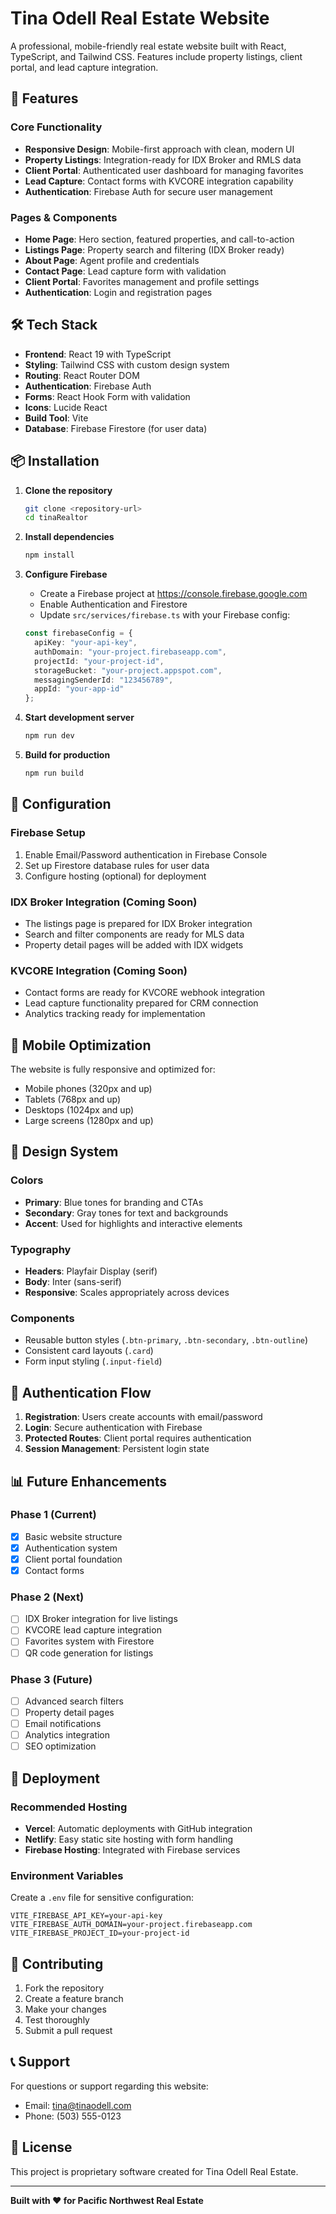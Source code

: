 # Tina Odell Real Estate Website

A professional, mobile-friendly real estate website built with React, TypeScript, and Tailwind CSS. Features include property listings, client portal, and lead capture integration.

## 🚀 Features

### Core Functionality
- **Responsive Design**: Mobile-first approach with clean, modern UI
- **Property Listings**: Integration-ready for IDX Broker and RMLS data
- **Client Portal**: Authenticated user dashboard for managing favorites
- **Lead Capture**: Contact forms with KVCORE integration capability
- **Authentication**: Firebase Auth for secure user management

### Pages & Components
- **Home Page**: Hero section, featured properties, and call-to-action
- **Listings Page**: Property search and filtering (IDX Broker ready)
- **About Page**: Agent profile and credentials
- **Contact Page**: Lead capture form with validation
- **Client Portal**: Favorites management and profile settings
- **Authentication**: Login and registration pages

## 🛠️ Tech Stack

- **Frontend**: React 19 with TypeScript
- **Styling**: Tailwind CSS with custom design system
- **Routing**: React Router DOM
- **Authentication**: Firebase Auth
- **Forms**: React Hook Form with validation
- **Icons**: Lucide React
- **Build Tool**: Vite
- **Database**: Firebase Firestore (for user data)

## 📦 Installation

1. **Clone the repository**
   ```bash
   git clone <repository-url>
   cd tinaRealtor
   ```

2. **Install dependencies**
   ```bash
   npm install
   ```

3. **Configure Firebase**
   - Create a Firebase project at https://console.firebase.google.com
   - Enable Authentication and Firestore
   - Update `src/services/firebase.ts` with your Firebase config:
   ```typescript
   const firebaseConfig = {
     apiKey: "your-api-key",
     authDomain: "your-project.firebaseapp.com",
     projectId: "your-project-id",
     storageBucket: "your-project.appspot.com",
     messagingSenderId: "123456789",
     appId: "your-app-id"
   };
   ```

4. **Start development server**
   ```bash
   npm run dev
   ```

5. **Build for production**
   ```bash
   npm run build
   ```

## 🔧 Configuration

### Firebase Setup
1. Enable Email/Password authentication in Firebase Console
2. Set up Firestore database rules for user data
3. Configure hosting (optional) for deployment

### IDX Broker Integration (Coming Soon)
- The listings page is prepared for IDX Broker integration
- Search and filter components are ready for MLS data
- Property detail pages will be added with IDX widgets

### KVCORE Integration (Coming Soon)
- Contact forms are ready for KVCORE webhook integration
- Lead capture functionality prepared for CRM connection
- Analytics tracking ready for implementation

## 📱 Mobile Optimization

The website is fully responsive and optimized for:
- Mobile phones (320px and up)
- Tablets (768px and up)
- Desktops (1024px and up)
- Large screens (1280px and up)

## 🎨 Design System

### Colors
- **Primary**: Blue tones for branding and CTAs
- **Secondary**: Gray tones for text and backgrounds
- **Accent**: Used for highlights and interactive elements

### Typography
- **Headers**: Playfair Display (serif)
- **Body**: Inter (sans-serif)
- **Responsive**: Scales appropriately across devices

### Components
- Reusable button styles (`.btn-primary`, `.btn-secondary`, `.btn-outline`)
- Consistent card layouts (`.card`)
- Form input styling (`.input-field`)

## 🔐 Authentication Flow

1. **Registration**: Users create accounts with email/password
2. **Login**: Secure authentication with Firebase
3. **Protected Routes**: Client portal requires authentication
4. **Session Management**: Persistent login state

## 📊 Future Enhancements

### Phase 1 (Current)
- [x] Basic website structure
- [x] Authentication system
- [x] Client portal foundation
- [x] Contact forms

### Phase 2 (Next)
- [ ] IDX Broker integration for live listings
- [ ] KVCORE lead capture integration
- [ ] Favorites system with Firestore
- [ ] QR code generation for listings

### Phase 3 (Future)
- [ ] Advanced search filters
- [ ] Property detail pages
- [ ] Email notifications
- [ ] Analytics integration
- [ ] SEO optimization

## 🚀 Deployment

### Recommended Hosting
- **Vercel**: Automatic deployments with GitHub integration
- **Netlify**: Easy static site hosting with form handling
- **Firebase Hosting**: Integrated with Firebase services

### Environment Variables
Create a `.env` file for sensitive configuration:
```
VITE_FIREBASE_API_KEY=your-api-key
VITE_FIREBASE_AUTH_DOMAIN=your-project.firebaseapp.com
VITE_FIREBASE_PROJECT_ID=your-project-id
```

## 🤝 Contributing

1. Fork the repository
2. Create a feature branch
3. Make your changes
4. Test thoroughly
5. Submit a pull request

## 📞 Support

For questions or support regarding this website:
- Email: tina@tinaodell.com
- Phone: (503) 555-0123

## 📄 License

This project is proprietary software created for Tina Odell Real Estate.

---

**Built with ❤️ for Pacific Northwest Real Estate**
